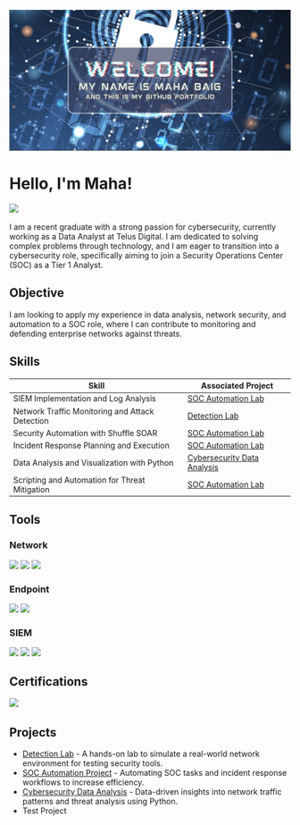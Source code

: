 ![Banner](https://github.com/mahabaig/mahabaig/blob/main/Add%20a%20heading.png?raw=true)


# Hello, I'm Maha! 
<a href="https://www.linkedin.com/in/mahabaig"><img src="https://img.shields.io/badge/-LinkedIn-0072b1?&style=for-the-badge&logo=linkedin&logoColor=white" /></a>

I am a recent graduate with a strong passion for cybersecurity, currently working as a Data Analyst at Telus Digital. I am dedicated to solving complex problems through technology, and I am eager to transition into a cybersecurity role, specifically aiming to join a Security Operations Center (SOC) as a Tier 1 Analyst.

## Objective
I am looking to apply my experience in data analysis, network security, and automation to a SOC role, where I can contribute to monitoring and defending enterprise networks against threats.

## Skills

| Skill                                         | Associated Project         |
|-----------------------------------------------|----------------------------|
| SIEM Implementation and Log Analysis          | [SOC Automation Lab](https://github.com/mahabaig/soc-automation-lab) |
| Network Traffic Monitoring and Attack Detection | [Detection Lab](https://github.com/mahabaig/detection-lab) |
| Security Automation with Shuffle SOAR         | [SOC Automation Lab](https://github.com/mahabaig/soc-automation-lab) |
| Incident Response Planning and Execution      | [SOC Automation Lab](https://github.com/mahabaig/soc-automation-lab) |
| Data Analysis and Visualization with Python   | [Cybersecurity Data Analysis](https://github.com/mahabaig/cybersecurity-data-analysis) |
| Scripting and Automation for Threat Mitigation | [SOC Automation Lab](https://github.com/mahabaig/soc-automation-lab) |

## Tools

### Network
<div>
    <img src="https://img.shields.io/badge/-Wireshark-1679A7?&style=for-the-badge&logo=Wireshark&logoColor=white" />
    <img src="https://img.shields.io/badge/-Suricata-EF3B2D?&style=for-the-badge&logo=Suricata&logoColor=white" />
    <img src="https://img.shields.io/badge/-Zeek-777BB4?&style=for-the-badge&logo=Zeek&logoColor=white" />
</div>

### Endpoint
<div>
    <img src="https://img.shields.io/badge/-Microsoft_Defender_for_Endpoint-00A4EF?&style=for-the-badge&logo=Microsoft&logoColor=white" />
    <img src="https://img.shields.io/badge/-Velociraptor-4B275F?&style=for-the-badge&logo=Velociraptor&logoColor=white" />
</div>

### SIEM
<div>
    <img src="https://img.shields.io/badge/-Microsoft_Sentinel-0078D4?&style=for-the-badge&logo=Microsoft&logoColor=white" />
    <img src="https://img.shields.io/badge/-Splunk-000000?&style=for-the-badge&logo=Splunk&logoColor=white" />
    <img src="https://img.shields.io/badge/-Elastic-005571?&style=for-the-badge&logo=Elastic&logoColor=white" />
</div>

## Certifications
<div>
    <img src="https://img.shields.io/badge/-Security%2B-FF0000?&style=for-the-badge&logo=CompTIA&logoColor=white" />
</div>

## Projects
- [Detection Lab](https://github.com/mahabaig/detection-lab) - A hands-on lab to simulate a real-world network environment for testing security tools.
- [SOC Automation Project](https://github.com/mahabaig/soc-automation-lab) - Automating SOC tasks and incident response workflows to increase efficiency.
- [Cybersecurity Data Analysis](https://github.com/mahabaig/cybersecurity-data-analysis) - Data-driven insights into network traffic patterns and threat analysis using Python.
- Test Project
